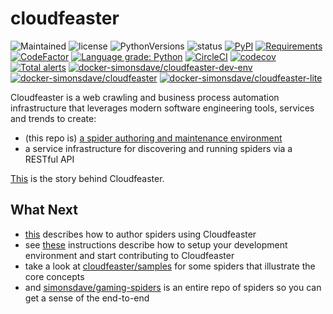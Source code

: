 # cloudfeaster

![Maintained](https://img.shields.io/maintenance/yes/2021.svg?style=flat)
![license](https://img.shields.io/pypi/l/cloudfeaster.svg?style=flat)
![PythonVersions](https://img.shields.io/pypi/pyversions/cloudfeaster.svg?style=flat)
![status](https://img.shields.io/pypi/status/cloudfeaster.svg?style=flat)
[![PyPI](https://img.shields.io/pypi/v/cloudfeaster.svg?style=flat)](https://pypi.python.org/pypi/cloudfeaster)
[![Requirements](https://requires.io/github/simonsdave/cloudfeaster/requirements.svg?branch=release-0.9.56)](https://requires.io/github/simonsdave/cloudfeaster/requirements/?branch=release-0.9.56)
[![CodeFactor](https://www.codefactor.io/repository/github/simonsdave/cloudfeaster/badge/release-0.9.56)](https://www.codefactor.io/repository/github/simonsdave/cloudfeaster/overview/release-0.9.56)
[![Language grade: Python](https://img.shields.io/lgtm/grade/python/g/simonsdave/cloudfeaster.svg?logo=lgtm&logoWidth=18)](https://lgtm.com/projects/g/simonsdave/cloudfeaster/context:python)
[![CircleCI](https://circleci.com/gh/simonsdave/cloudfeaster/tree/release-0.9.56.svg?style=shield)](https://circleci.com/gh/simonsdave/cloudfeaster/tree/release-0.9.56)
[![codecov](https://codecov.io/gh/simonsdave/cloudfeaster/branch/release-0.9.56/graph/badge.svg)](https://codecov.io/gh/simonsdave/cloudfeaster)
[![Total alerts](https://img.shields.io/lgtm/alerts/g/simonsdave/cloudfeaster.svg?logo=lgtm&logoWidth=18)](https://lgtm.com/projects/g/simonsdave/cloudfeaster/alerts/)
[![docker-simonsdave/cloudfeaster-dev-env](https://img.shields.io/badge/docker-simonsdave%2Fcloudfeaster--dev--env-blue.svg)](https://hub.docker.com/r/simonsdave/cloudfeaster-dev-env)
[![docker-simonsdave/cloudfeaster](https://img.shields.io/badge/docker-simonsdave%2Fcloudfeaster-blue.svg)](https://hub.docker.com/r/simonsdave/cloudfeaster)
[![docker-simonsdave/cloudfeaster-lite](https://img.shields.io/badge/docker-simonsdave%2Fcloudfeaster--lite-blue.svg)](https://hub.docker.com/r/simonsdave/cloudfeaster-lite)

Cloudfeaster is a web crawling and business process automation infrastructure that leverages
modern software engineering tools, services and trends to create:

* (this repo is) [a spider authoring and maintenance environment](https://github.com/simonsdave/cloudfeaster)
* a service infrastructure for discovering and running spiders via a RESTful API

[This](docs/story.md) is the story behind Cloudfeaster.

## What Next

* [this](docs/spider_authors.md) describes
  how to author spiders using Cloudfeaster
* see [these](docs/contributing.md) instructions
  describe how to setup your development environment and
  start contributing to Cloudfeaster
* take a look at [cloudfeaster/samples](cloudfeaster/samples/) for some
  spiders that illustrate the core concepts
* and [simonsdave/gaming-spiders](https://github.com/simonsdave/gaming-spiders) is an
  entire repo of spiders so you can get a sense of the end-to-end
